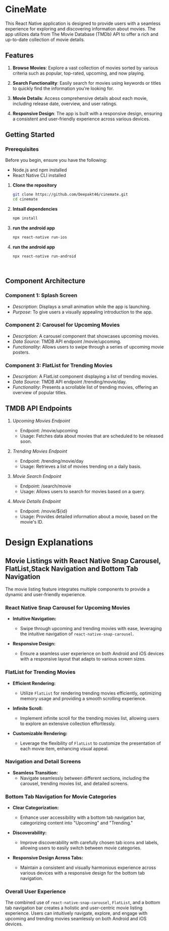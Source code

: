 # CineMate

This React Native application is designed to provide users with a seamless experience for exploring and discovering information about movies. The app utilizes data from The Movie Database (TMDb) API to offer a rich and up-to-date collection of movie details.

## Features

1. **Browse Movies**: Explore a vast collection of movies sorted by various criteria such as popular, top-rated, upcoming, and now playing.

2. **Search Functionality**: Easily search for movies using keywords or titles to quickly find the information you're looking for.

3. **Movie Details**: Access comprehensive details about each movie, including release date, overview, and user ratings.

4. **Responsive Design**: The app is built with a responsive design, ensuring a consistent and user-friendly experience across various devices.

## Getting Started

### Prerequisites

Before you begin, ensure you have the following:

- Node.js and npm installed
- React Native CLI installed

1. **Clone the repository**

   ```bash
   git clone https://github.com/Deepakt46/cinemate.git
   cd cinemate
   
2. **Intsall dependencies**

   ```bash
   npm install

3. **run the android app**
    ```bash
   npx react-native run-ios


4. **run the android app**
    ```bash
   npx react-native run-android




## Component Architecture

### Component 1: Splash Screen
- *Description*: Displays a small animation while the app is launching.
- *Purpose*: To give users a visually appealing introduction to the app.

### Component 2: Carousel for Upcoming Movies
- *Description*: A carousel component that showcases upcoming movies.
- *Data Source*: TMDB API endpoint /movie/upcoming.
- *Functionality*: Allows users to swipe through a series of upcoming movie posters.

### Component 3: FlatList for Trending Movies
- *Description*: A FlatList component displaying a list of trending movies.
- *Data Source*: TMDB API endpoint /trending/movie/day.
- *Functionality*: Presents a scrollable list of trending movies, offering an overview of popular titles.

## TMDB API Endpoints

1. *Upcoming Movies Endpoint*
   - Endpoint: /movie/upcoming
   - Usage: Fetches data about movies that are scheduled to be released soon.

2. *Trending Movies Endpoint*
   - Endpoint: /trending/movie/day
   - Usage: Retrieves a list of movies trending on a daily basis.

3. *Movie Search Endpoint*
   - Endpoint: /search/movie
   - Usage: Allows users to search for movies based on a query.

4. *Movie Details Endpoint*
   - Endpoint: /movie/${id}
   - Usage: Provides detailed information about a movie, based on the movie's ID.




# Design Explanations

## Movie Listings with React Native Snap Carousel, FlatList,Stack Navigation and Bottom Tab Navigation

The movie listing feature integrates multiple components to provide a dynamic and user-friendly experience.

### **React Native Snap Carousel for Upcoming Movies**

- **Intuitive Navigation:**
  - Swipe through upcoming and trending movies with ease, leveraging the intuitive navigation of `react-native-snap-carousel`.

- **Responsive Design:**
  - Ensure a seamless user experience on both Android and iOS devices with a responsive layout that adapts to various screen sizes.

### **FlatList for Trending Movies**

- **Efficient Rendering:**
  - Utilize `FlatList` for rendering trending movies efficiently, optimizing memory usage and providing a smooth scrolling experience.

- **Infinite Scroll:**
  - Implement infinite scroll for the trending movies list, allowing users to explore an extensive collection effortlessly.

- **Customizable Rendering:**
  - Leverage the flexibility of `FlatList` to customize the presentation of each movie item, enhancing visual appeal.

### **Navigation and Detail Screens**

- **Seamless Transition:**
  - Navigate seamlessly between different sections, including the carousel, trending movies list, and detailed screens.

### **Bottom Tab Navigation for Movie Categories**

- **Clear Categorization:**
  - Enhance user accessibility with a bottom tab navigation bar, categorizing content into "Upcoming" and "Trending."

- **Discoverability:**
  - Improve discoverability with carefully chosen tab icons and labels, allowing users to easily switch between movie categories.

- **Responsive Design Across Tabs:**
  - Maintain a consistent and visually harmonious experience across various devices with a responsive design for the bottom tab navigation.

### **Overall User Experience**

The combined use of `react-native-snap-carousel`, `FlatList`, and a bottom tab navigation bar creates a holistic and user-centric movie listing experience. Users can intuitively navigate, explore, and engage with upcoming and trending movies seamlessly on both Android and iOS devices.




  
